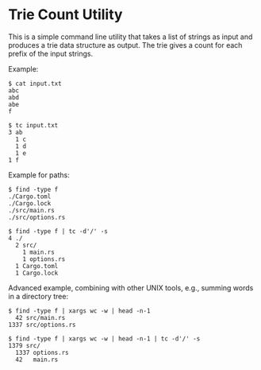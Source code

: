 # Trie Count Utility

This is a simple command line utility that takes a list of strings as input and produces a trie data structure as output.
The trie gives a count for each prefix of the input strings.

Example:

    $ cat input.txt
    abc
    abd
    abe
    f
    
    $ tc input.txt
    3 ab
      1 c
      1 d
      1 e
    1 f

Example for paths:

    $ find -type f
    ./Cargo.toml
    ./Cargo.lock
    ./src/main.rs
    ./src/options.rs

    $ find -type f | tc -d'/' -s
    4 ./
      2 src/
        1 main.rs
        1 options.rs
      1 Cargo.toml
      1 Cargo.lock

Advanced example, combining with other UNIX tools, e.g., summing words in a directory tree:

    $ find -type f | xargs wc -w | head -n-1
      42 src/main.rs
    1337 src/options.rs

    $ find -type f | xargs wc -w | head -n-1 | tc -d'/' -s
    1379 src/
      1337 options.rs
      42   main.rs
